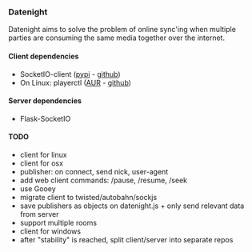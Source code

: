 ### Datenight ###

Datenight aims to solve the problem of online sync'ing when multiple parties
are consuming the same media together over the internet.


#### Client dependencies ####
  - SocketIO-client ([pypi](https://pypi.python.org/pypi/socketIO-client) - [github](https://github.com/invisibleroads/socketIO-client))
  - On Linux: playerctl ([AUR](https://aur.archlinux.org/packages/playerctl/) - [github](https://github.com/acrisci/playerctl))


#### Server dependencies ####
  - Flask-SocketIO


#### TODO ####
  - client for linux
  - client for osx
  - publisher: on connect, send nick, user-agent
  - add web client commands: /pause, /resume, /seek
  - use Gooey
  - migrate client to twisted/autobahn/sockjs
  - save publishers as objects on datenight.js + only send relevant data from server
  - support multiple rooms
  - client for windows
  - after "stability" is reached, split client/server into separate repos
